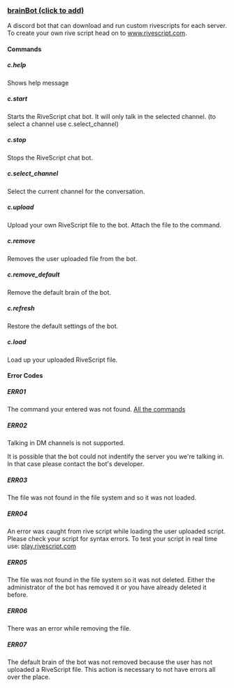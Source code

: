 ### [brainBot (click to add)](https://discordapp.com/oauth2/authorize?client_id=530381879916888065&permissions=130112&scope=bot)
A discord bot that can download and run custom rivescripts for each server. To create your own
rive script head on to www.rivescript.com.

#### Commands
##### c.help
Shows help message
##### c.start
Starts the RiveScript chat bot. It will only talk in the selected channel. (to select a channel
use c.select_channel)
##### c.stop
Stops the RiveScript chat bot.
##### c.select_channel
Select the current channel for the conversation.
##### c.upload
Upload your own RiveScript file to the bot. Attach the file to the command.
##### c.remove
Removes the user uploaded file from the bot.
##### c.remove_default
Remove the default brain of the bot.
##### c.refresh
Restore the default settings of the bot.
##### c.load
Load up your uploaded RiveScript file.

#### Error Codes

##### ERR01
The command your entered was not found. [All the commands](https://github.com/bain3/brainBot/#commands)

##### ERR02
Talking in DM channels is not supported.

It is possible that the bot could not indentify the server you we're talking in. In that case please contact the bot's 
developer.

##### ERR03
The file was not found in the file system and so it was not loaded.

##### ERR04
An error was caught from rive script while loading the user uploaded script. Please check your
script for syntax errors. To test your script in real time use: 
[play.rivescript.com](https://play.rivescript.com/)

##### ERR05
The file was not found in the file system so it was not deleted. Either the administrator of the bot has removed it or 
you have already deleted it before.

##### ERR06
There was an error while removing the file.

##### ERR07
The default brain of the bot was not removed because the user has not uploaded a RiveScript file. This action is 
necessary to not have errors all over the place.
